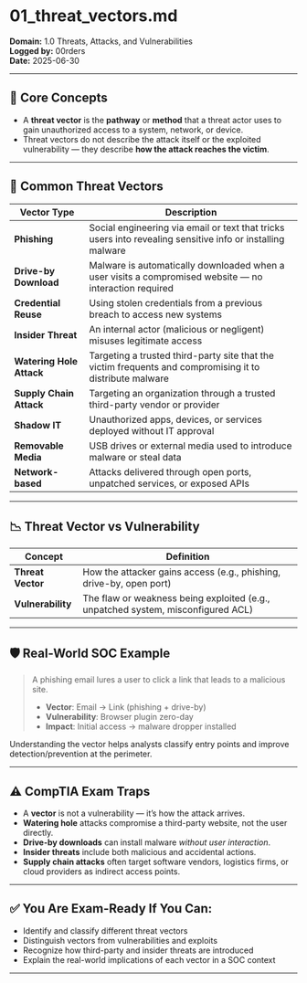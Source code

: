 # 01_threat_vectors.md  
**Domain:** 1.0 Threats, Attacks, and Vulnerabilities  
**Logged by:** 00rders  
**Date:** 2025-06-30  

---

## 🧠 Core Concepts

- A **threat vector** is the **pathway** or **method** that a threat actor uses to gain unauthorized access to a system, network, or device.
- Threat vectors do not describe the attack itself or the exploited vulnerability — they describe **how the attack reaches the victim**.

---

## 🚪 Common Threat Vectors

| Vector Type | Description |
|-------------|-------------|
| **Phishing** | Social engineering via email or text that tricks users into revealing sensitive info or installing malware |
| **Drive-by Download** | Malware is automatically downloaded when a user visits a compromised website — no interaction required |
| **Credential Reuse** | Using stolen credentials from a previous breach to access new systems |
| **Insider Threat** | An internal actor (malicious or negligent) misuses legitimate access |
| **Watering Hole Attack** | Targeting a trusted third-party site that the victim frequents and compromising it to distribute malware |
| **Supply Chain Attack** | Targeting an organization through a trusted third-party vendor or provider |
| **Shadow IT** | Unauthorized apps, devices, or services deployed without IT approval |
| **Removable Media** | USB drives or external media used to introduce malware or steal data |
| **Network-based** | Attacks delivered through open ports, unpatched services, or exposed APIs |

---

## 📉 Threat Vector vs Vulnerability

| Concept | Definition |
|---------|------------|
| **Threat Vector** | How the attacker gains access (e.g., phishing, drive-by, open port) |
| **Vulnerability** | The flaw or weakness being exploited (e.g., unpatched system, misconfigured ACL) |

---

## 🛡️ Real-World SOC Example

> A phishing email lures a user to click a link that leads to a malicious site.  
> - **Vector**: Email → Link (phishing + drive-by)  
> - **Vulnerability**: Browser plugin zero-day  
> - **Impact**: Initial access → malware dropper installed

Understanding the vector helps analysts classify entry points and improve detection/prevention at the perimeter.

---

## ⚠️ CompTIA Exam Traps

- A **vector** is not a vulnerability — it’s how the attack arrives.
- **Watering hole** attacks compromise a third-party website, not the user directly.
- **Drive-by downloads** can install malware *without user interaction*.
- **Insider threats** include both malicious and accidental actions.
- **Supply chain attacks** often target software vendors, logistics firms, or cloud providers as indirect access points.

---

## ✅ You Are Exam-Ready If You Can:

- Identify and classify different threat vectors  
- Distinguish vectors from vulnerabilities and exploits  
- Recognize how third-party and insider threats are introduced  
- Explain the real-world implications of each vector in a SOC context

---
